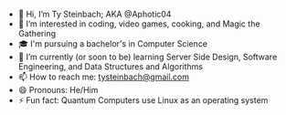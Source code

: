 - 👋 Hi, I’m Ty Steinbach; AKA @Aphotic04
- 👀 I’m interested in coding, video games, cooking, and Magic the Gathering
- 🎓 I'm pursuing a bachelor's in Computer Science
- 🌱 I’m currently (or soon to be) learning Server Side Design, Software Engineering, and Data Structures and Algorithms
- 📫 How to reach me: tysteinbach@gmail.com
- 😄 Pronouns: He/Him
- ⚡ Fun fact: Quantum Computers use Linux as an operating system

<!---
Aphotic04/Aphotic04 is a ✨ special ✨ repository because its `README.md` (this file) appears on your GitHub profile.
You can click the Preview link to take a look at your changes.
--->
